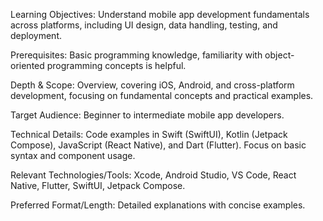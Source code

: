 Learning Objectives: Understand mobile app development fundamentals across platforms, including UI design, data handling, testing, and deployment.

Prerequisites: Basic programming knowledge, familiarity with object-oriented programming concepts is helpful.

Depth & Scope: Overview, covering iOS, Android, and cross-platform development, focusing on fundamental concepts and practical examples.

Target Audience: Beginner to intermediate mobile app developers.

Technical Details: Code examples in Swift (SwiftUI), Kotlin (Jetpack Compose), JavaScript (React Native), and Dart (Flutter). Focus on basic syntax and component usage.

Relevant Technologies/Tools: Xcode, Android Studio, VS Code, React Native, Flutter, SwiftUI, Jetpack Compose.

Preferred Format/Length: Detailed explanations with concise examples.
